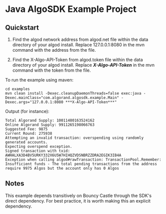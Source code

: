 
# Java AlgoSDK Example Project

## Quickstart

1. Find the algod network address from algod.net file within the data
   directory of your algod install. Replace 127.0.0.1:8080 in the mvn
   command with the address from the file.

2. Find the X-Algo-API-Token from algod.token file within the data
   directory of your algod install. Replace ***X-Algo-API-Token*** in the
   mvn command with the token from the file.

To run the example using maven:
```
cd examples
mvn clean install -Dexec.cleanupDaemonThreads=false exec:java -Dexec.mainClass="com.algorand.algosdk.example.Main" -Dexec.args="127.0.0.1:8080 ***X-Algo-API-Token***"
```
Output (for instance):
```
Total Algorand Supply: 10011480163524162
Online Algorand Supply: 9911265198066763
Suggested Fee: 9875
Current Round: 275938
Attempting an invalid transaction: overspending using randomly generated accounts.
Expecting overspend exception.
Signed transaction with txid: AWHALXA3D4BV5URKY332X6U5W7HIHQZVDSNBRZZDRA2EGIK3IB4A
Exception when calling algod#rawTransaction: TransactionPool.Remember: Insufficient funds - The total pending transactions from the address require 9975 Algos but the account only has 0 Algos
```

## Notes
This example depends transitively on Bouncy Castle through the SDK's direct dependency.
For best practice, it is worth making this an explicit dependency.
